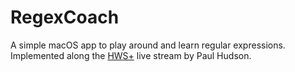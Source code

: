 #  RegexCoach

A simple macOS app to play around and learn regular expressions.
Implemented along the [HWS+](https://www.hackingwithswift.com/plus/) live stream by Paul Hudson.
